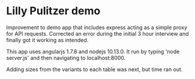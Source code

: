 # Lilly Pulitzer demo

Improvement to demo app that includes express acting as a simple proxy for API requests. Corrected an error during the initial 3 hour interview and finally got it working as intended.


This app uses angularjs 1.7.8 and nodejs 10.13.0. It run by typing 'node server.js' and then navigating to localhost:8000.

Adding sizes from the variants to each table was next, but time ran out.
